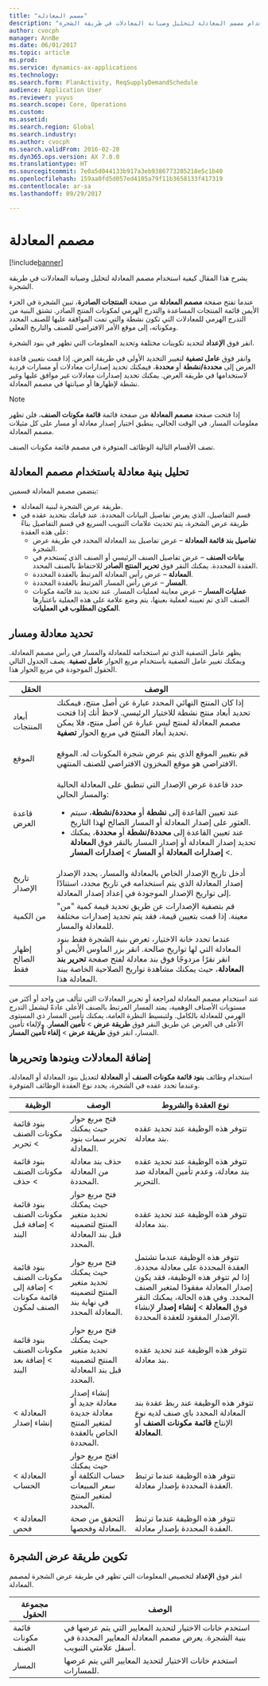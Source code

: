 ```yaml
---
title: "مصمم المعادلة"
description: "يشرح هذا المقال كيفية استخدام مصمم المعادلة لتحليل وصيانة المعادلات في طريقة الشجرة."
author: cvocph
manager: AnnBe
ms.date: 06/01/2017
ms.topic: article
ms.prod: 
ms.service: dynamics-ax-applications
ms.technology: 
ms.search.form: PlanActivity, ReqSupplyDemandSchedule
audience: Application User
ms.reviewer: yuyus
ms.search.scope: Core, Operations
ms.custom: 
ms.assetid: 
ms.search.region: Global
ms.search.industry: 
ms.author: cvocph
ms.search.validFrom: 2016-02-28
ms.dyn365.ops.version: AX 7.0.0
ms.translationtype: HT
ms.sourcegitcommit: 7e0a5d044133b917a3eb9386773205218e5c1b40
ms.openlocfilehash: 159aa0fd5d057ed4105a79f11b3658133f417319
ms.contentlocale: ar-sa
ms.lasthandoff: 09/29/2017

---
```


# <a name="formula-designer"></a>مصمم المعادلة

[!include[banner](../includes/banner.md)]

يشرح هذا المقال كيفية استخدام مصمم المعادلة لتحليل وصيانة المعادلات في طريقة الشجرة.

عندما تفتح صفحة **مصمم المعادلة** من صفحة **المنتجات الصادرة**، تبين الشجرة في الجزء الأيمن قائمة المنتجات المساعدة والتدرج الهرمي لمكونات المنتج الصادر. تشتق البنية من التدرج الهرمي للمعادلات التي تكون نشطة والتي تمت الموافقة عليها للصنف المحدد ومكوناته، إلى موقع الأمر الافتراضي للصنف والتاريخ الفعلي.

انقر فوق **الإعداد** لتحديد تكوينات مختلفة وتحديد المعلومات التي تظهر في بنود الشجرة.

وانقر فوق **عامل تصفية** لتغيير التحديد الأولى في طريقة العرض. إذا قمت بتعيين قاعدة العرض إلى **محددة/نشطة** أو **محددة**، فيمكنك تحديد إصدارات معادلات أو مسارات فردية لاستخدامها في طريقة العرض. يمكنك تحديد إصدارات معادلات غير موافق عليها وغير نشطة لإظهارها أو صيانتها في مصمم المعادلة.  

> [!NOTE]
> إذا فتحت صفحة **مصمم المعادلة** من صفحة قائمة **قائمة مكونات الصنف**، فلن تظهر معلومات المسار. في الوقت الحالي، ينطبق اختيار إصدار معادلة أو مسار على كل مثيلات مصمم المعادلة.  

تصف الأقسام التالية الوظائف المتوفرة في مصمم قائمة مكونات الصنف.

## <a name="analyze-a-formula-structure-by-using-the-formula-designer"></a>تحليل بنية معادلة باستخدام مصمم المعادلة
يتضمن مصمم المعادلة قسمين:

-   طريقة عرض الشجرة لبنية المعادلة.
-   قسم التفاصيل، الذي يعرض تفاصيل البيانات المحددة. عند قيامك بتحديد عقده في طريقة عرض الشجرة، يتم تحديث علامات التبويب السريع في قسم التفاصيل بناءً على هذه العقدة:
    -   **تفاصيل بند قائمة المعادلة** – عرض تفاصيل بند المعادلة المحدد في طريقة عرض الشجرة.
    -   **بيانات الصنف** – عرض تفاصيل الصنف الرئيسي أو الصنف الذي يُستخدم في العقدة المحددة. يمكنك النقر فوق **تحرير المنتج الصادر** للاحتفاظ بالصنف المحدد.
    -   **المعادلة** – عرض رأس المعادلة المرتبط بالعقدة المحددة.
    -   **المسار** – عرض رأس المسار المرتبط بالعقدة المحددة.
    -   **عمليات المسار** – عرض معاينة لعمليات المسار. عند تحديد بند قائمة مكونات الصنف الذي تم تعيينه لعملية بعينها، يتم وضع علامة على هذه العملية باعتبارها **المكون المطلوب في العمليات**.

## <a name="select-a-formula-and-route"></a>تحديد معادلة ومسار
يظهر عامل التصفية الذي تم استخدامه للمعادلة والمسار في رأس مصمم المعادلة. ويمكنك تغيير عامل التصفية باستخدام مربع الحوار **عامل تصفية**. يصف الجدول التالي الحقول الموجودة في مربع الحوار هذا.

<table>
<thead>
<tr class="header">
<th>الحقل</th>
<th>الوصف</th>
</tr>
</thead>
<tbody>
<tr class="odd">
<td>أبعاد المنتجات</td>
<td>إذا كان المنتج النهائي المحدد عبارة عن أصل منتج، فيمكنك تحديد أبعاد منتج نشطة للاختيار الرئيسي. لاحظ أنك إذا فتحت مصمم المعادلة لمنتج ليس عبارة عن أصل منتج، فلا يمكن تحديد أبعاد المنتج في مربع الحوار <strong>تصفية</strong>.</p></td>
</tr>
<tr class="even">
<td>الموقع</td>
<td>قم بتغيير الموقع الذي يتم عرض شجرة المكونات له. الموقع الافتراضي هو موقع المخزون الافتراضي للصنف المنتهي.</td>
</tr>
<tr class="odd">
<td>قاعدة العرض</td>
<td><p>حدد قاعدة عرض الإصدار التي تنطبق على المعادلة الحالية والمسار الحالي:</p>
<ul>
<li>عند تعيين القاعدة إلى <strong>نشطة</strong> أو <strong>محددة/نشطة</strong>، سيتم العثور على إصدار المعادلة أو المسار الصالح لهذا التاريخ.</li>
<li>عند تعيين القاعدة إلى <strong>محددة/نشطة</strong> أو <strong>محددة</strong>، يمكنك تحديد إصدار المعادلة أو إصدار المسار بالنقر فوق <strong>المعادلة</strong> &gt; <strong>إصدارات المعادلة</strong> أو <strong>المسار</strong> &gt; <strong>إصدارات المسار</strong>.</li>
</ul></td>
</tr>
<tr class="even">
<td>تاريخ الإصدار</td>
<td>أدخل تاريخ الإصدار الخاص بالمعادلة والمسار. يحدد الإصدار إصدار المعادلة الذي يتم استخدامه في تاريخ محدد، استنادًا إلى تواريخ الإصدار الموجودة في إعداد إصدار المعادلة.</td>
</tr>
<tr class="odd">
<td>من الكمية</td>
<td>قم بتصفية الإصدارات عن طريق تحديد قيمة كمية "من" معينة. إذا قمت بتعيين قيمة، فقد يتم تحديد إصدارات مختلفة للمعادلة والمسار.</td>
</tr>
<tr class="even">
<td>إظهار الصالح فقط</td>
<td>عندما تحدد خانة الاختيار، تعرض بنية الشجرة فقط بنود المعادلة التي لها تواريخ صالحة. انقر بزر الماوس الأيمن أو انقر نقرًا مزدوجًا فوق بند معادلة لفتح صفحة <strong>تحرير بند المعادلة</strong>، حيث يمكنك مشاهدة تواريخ الصلاحية الخاصة ببند المعادلة هذا.</td>
</tr>
</tbody>
</table>

عند استخدام مصمم المعادلة لمراجعة أو تحرير المعادلات التي تتألف من واحد أو أكثر من مستويات الأصناف الوهمية، يمتد المسار المرتبط بالصنف الأعلى عادةً ليشمل التدرج الهرمي للمعادلة بالكامل. ولتبسيط النظرة العامة، يمكنك تأمين المسار ذي المستوى الأعلى في العرض عن طريق النقر فوق **طريقة عرض** &gt; **تأمين المسار**. ولإلغاء تأمين المسار، انقر فوق **طريقة عرض** &gt; **إلغاء تأمين المسار**.

## <a name="add-and-edit-formulas-and-formula-lines"></a>إضافة المعادلات وبنودها وتحريرها
استخدام وظائف **بنود قائمة مكونات الصنف** أو **المعادلة** لتعديل بنود المعادلة أو المعادلة. وعندما تحدد عقده في الشجرة، يحدد نوع العقدة الوظائف المتوفرة.

| الوظيفة                            | ‏‏الوصف                                                                                               | نوع العقدة والشروط |
|-------------------------------------|-----------------------------------------------------------------------------------------------------------|--------------------------|
| بنود قائمة مكونات الصنف &gt; تحرير                 | فتح مربع حوار حيث يمكنك تحرير سمات بنود المعادلة.                                         | تتوفر هذه الوظيفة عند تحديد عقده بند معادلة. |
| بنود قائمة مكونات الصنف &gt; حذف               | حذف بند معادلة من المعادلة المحددة.                                                          | تتوفر هذه الوظيفة عند تحديد عقده بند معادلة، وعدم تأمين المعادلة ضد التحرير. |
| بنود قائمة مكونات الصنف &gt; إضافة قبل البند      | فتح مربع حوار حيث يمكنك تحديد متغير المنتج لتضمينه قبل بند المعادلة المحدد.     | تتوفر هذه الوظيفة عند تحديد عقده بند معادلة. |
| بنود قائمة مكونات الصنف &gt; إضافة إلى قائمة مكونات الصنف لمكون | فتح مربع حوار حيث يمكنك تحديد متغير المنتج لتضمينه في نهاية بند المعادلة المحدد.   | تتوفر هذه الوظيفة عندما تشتمل العقدة المحددة على معادلة محددة. إذا لم تتوفر هذه الوظيفة، فقد يكون إصدار المعادلة مفقودًا لمتغير الصنف المحدد. وفي هذه الحالة، يمكنك النقر فوق **المعادلة** &gt; **إنشاء إصدار** لإنشاء الإصدار المفقود للعقدة المحددة. |
| بنود قائمة مكونات الصنف &gt; إضافة بعد البند       | فتح مربع حوار حيث يمكنك تحديد متغير المنتج لتضمينه قبل بند المعادلة المحدد.      | تتوفر هذه الوظيفة عند تحديد عقده بند معادلة. |
| المعادلة &gt; إنشاء إصدار         | إنشاء إصدار معادلة جديد أو معادلة جديدة لمتغير المنتج الخاص بالعقدة المحددة.                     | تتوفر هذه الوظيفة عند ربط عقدة بند المعادلة المحدد باي صنف لديه نوع الإنتاج **قائمة مكونات الصنف** أو **المعادلة**. |
| المعادلة &gt; الحساب            | افتح مربع حوار حيث يمكنك حساب التكلفة أو سعر المبيعات لمتغير المنتج المحدد. | تتوفر هذه الوظيفة عندما ترتبط العقدة المحددة بإصدار معادلة. |
| المعادلة &gt; فحص                  | التحقق من صحة المعادلة وفحصها.                                                                  | تتوفر هذه الوظيفة عندما ترتبط العقدة المحددة بإصدار معادلة. |

## <a name="configuring-the-tree-view"></a>تكوين طريقة عرض الشجرة
انقر فوق **الإعداد** لتخصيص المعلومات التي تظهر في طريقة عرض الشجرة لمصمم المعادلة.

| مجموعة الحقول | ‏‏الوصف |
|-------------|-------------|
| قائمة مكونات الصنف         | استخدم خانات الاختيار لتحديد المعايير التي يتم عرضها في بنية الشجرة. يعرض مصمم المعادلة المعايير المحددة في أسفل علامتي التبويب. |
| المسار       | استخدم خانات الاختيار لتحديد المعايير التي يتم عرضها للمسارات. |

